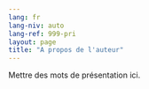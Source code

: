```yaml
---
lang: fr
lang-niv: auto
lang-ref: 999-pri
layout: page
title: "A propos de l'auteur"
---
```


Mettre des mots de présentation ici.

